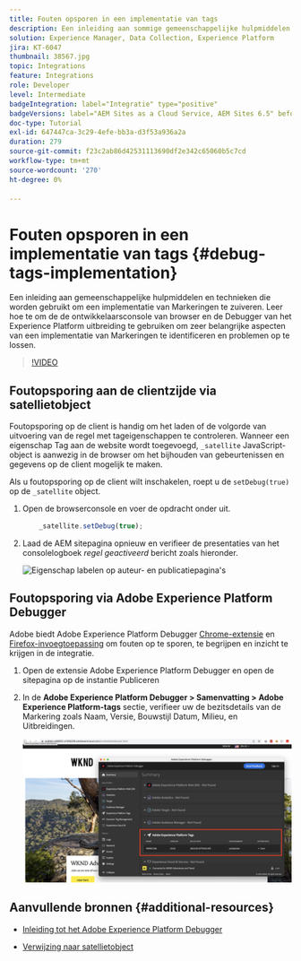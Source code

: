 ```yaml
---
title: Fouten opsporen in een implementatie van tags
description: Een inleiding aan sommige gemeenschappelijke hulpmiddelen en technieken om een implementatie van Markeringen te zuiveren. Leer hoe te om de de ontwikkelaarsconsole van browser en de Debugger van het Experience Platform uitbreiding te gebruiken om zeer belangrijke aspecten van een implementatie van Markeringen te identificeren en problemen op te lossen.
solution: Experience Manager, Data Collection, Experience Platform
jira: KT-6047
thumbnail: 38567.jpg
topic: Integrations
feature: Integrations
role: Developer
level: Intermediate
badgeIntegration: label="Integratie" type="positive"
badgeVersions: label="AEM Sites as a Cloud Service, AEM Sites 6.5" before-title="false"
doc-type: Tutorial
exl-id: 647447ca-3c29-4efe-bb3a-d3f53a936a2a
duration: 279
source-git-commit: f23c2ab86d42531113690df2e342c65060b5c7cd
workflow-type: tm+mt
source-wordcount: '270'
ht-degree: 0%

---
```


# Fouten opsporen in een implementatie van tags {#debug-tags-implementation}

Een inleiding aan gemeenschappelijke hulpmiddelen en technieken die worden gebruikt om een implementatie van Markeringen te zuiveren. Leer hoe te om de de ontwikkelaarsconsole van browser en de Debugger van het Experience Platform uitbreiding te gebruiken om zeer belangrijke aspecten van een implementatie van Markeringen te identificeren en problemen op te lossen.

>[!VIDEO](https://video.tv.adobe.com/v/38567?quality=12&learn=on)

## Foutopsporing aan de clientzijde via satellietobject

Foutopsporing op de client is handig om het laden of de volgorde van uitvoering van de regel met tageigenschappen te controleren. Wanneer een eigenschap Tag aan de website wordt toegevoegd, `_satellite` JavaScript-object is aanwezig in de browser om het bijhouden van gebeurtenissen en gegevens op de client mogelijk te maken.

Als u foutopsporing op de client wilt inschakelen, roept u de `setDebug(true)` op de `_satellite` object.

1. Open de browserconsole en voer de opdracht onder uit.

   ```javascript
       _satellite.setDebug(true);
   ```

1. Laad de AEM sitepagina opnieuw en verifieer de presentaties van het consolelogboek _regel geactiveerd_ bericht zoals hieronder.

   ![Eigenschap labelen op auteur- en publicatiepagina&#39;s](assets/satellite-object-debugging.png)

## Foutopsporing via Adobe Experience Platform Debugger

Adobe biedt Adobe Experience Platform Debugger [Chrome-extensie](https://chrome.google.com/webstore/detail/adobe-experience-platform/bfnnokhpnncpkdmbokanobigaccjkpob) en [Firefox-invoegtoepassing](https://addons.mozilla.org/en-US/firefox/addon/adobe-experience-platform-dbg/) om fouten op te sporen, te begrijpen en inzicht te krijgen in de integratie.

1. Open de extensie Adobe Experience Platform Debugger en open de sitepagina op de instantie Publiceren

1. In de **Adobe Experience Platform Debugger > Samenvatting > Adobe Experience Platform-tags** sectie, verifieer uw de bezitsdetails van de Markering zoals Naam, Versie, Bouwstijl Datum, Milieu, en Uitbreidingen.

   ![Eigenschappengegevens Adobe Experience Platform Debugger en label](assets/tag-property-details.png)

## Aanvullende bronnen {#additional-resources}

+ [Inleiding tot het Adobe Experience Platform Debugger](https://experienceleague.adobe.com/docs/platform-learn/data-collection/debugger/overview.html)

+ [Verwijzing naar satellietobject](https://experienceleague.adobe.com/docs/experience-platform/tags/client-side/satellite-object.html)
